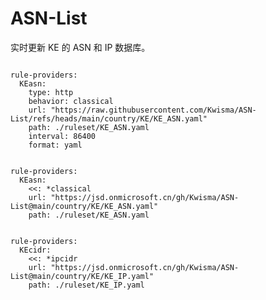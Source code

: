 
# ASN-List

实时更新 KE 的 ASN 和 IP 数据库。

<pre><code class="language-javascript">
rule-providers:
  KEasn:
    type: http
    behavior: classical
    url: "https://raw.githubusercontent.com/Kwisma/ASN-List/refs/heads/main/country/KE/KE_ASN.yaml"
    path: ./ruleset/KE_ASN.yaml
    interval: 86400
    format: yaml
</code></pre>

<pre><code class="language-javascript">
rule-providers:
  KEasn:
    <<: *classical
    url: "https://jsd.onmicrosoft.cn/gh/Kwisma/ASN-List@main/country/KE/KE_ASN.yaml"
    path: ./ruleset/KE_ASN.yaml
</code></pre>

<pre><code class="language-javascript">
rule-providers:
  KEcidr:
    <<: *ipcidr
    url: "https://jsd.onmicrosoft.cn/gh/Kwisma/ASN-List@main/country/KE/KE_IP.yaml"
    path: ./ruleset/KE_IP.yaml
</code></pre>